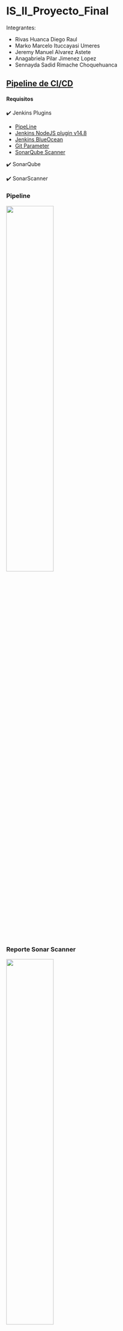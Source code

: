 # IS_II_Proyecto_Final

Integrantes:
- Rivas Huanca Diego Raul
- Marko Marcelo Ituccayasi Umeres
- Jeremy Manuel Alvarez Astete 
- Anagabriela Pilar Jimenez Lopez
- Sennayda Sadid Rimache Choquehuanca



## [Pipeline de CI/CD](jenkinsfile)

#### Requisitos

:heavy_check_mark: Jenkins Plugins
* [PipeLine](https://plugins.jenkins.io/workflow-aggregator/)
* [Jenkins NodeJS plugin v14.8](https://plugins.jenkins.io/git-parameter/)
* [Jenkins BlueOcean](https://plugins.jenkins.io/blueocean/)
* [Git Parameter](https://plugins.jenkins.io/git-parameter/)
* [SonarQube Scanner](https://plugins.jenkins.io/sonar/)

:heavy_check_mark: SonarQube

:heavy_check_mark: SonarScanner

### Pipeline 

<img src="report-screenshots/pipeline-graph-report.png" width="50%">


### Reporte Sonar Scanner

<img src="report-screenshots/sonnar-scanner-report.png" width="50%">

# Construccion Automatica
Para la construcción automática nos apoyaremos en **Webpack**.

## Instalación
Seguiremos los siguientes pasos para la instalacion de Webpack y las dependencias necesarias para el proyecto.
```
mkdir x-spreadsheet && cd x-spreadsheet
npm init -y
npm install webpack webpack-cli --save-dev

mkdir dist src
touch webpack.config.js


npm install --save-dev file-loader css-loader file-loader
npm install --save-dev html-webpack-plugin
npm install --save-dev clean-webpack-plugin
npm install --save-dev webpack-dev-server
npm install --save-dev webpack-merge

# less
npm install less --save-dev
npm install less-loader --save-dev

npm install eslint --save-dev
./node_modules/.bin/eslint --init # airbnb
```
## Configuración
En el archivo **package.json** añadimos el *script* correspondiente para poder ejecutar la construccion automatica .
- **dev:** Para el modo de desarrollo
- **build:** Para el modo de produccion

```
"scripts": {
	"dev": "webpack-dev-server --open --config build/webpack.dev.js",
    "build": "webpack --config build/webpack.prod.js",
}
```
## Ejecución
Para la construcción automática  del modo de desarrollo usamos el comando :

```
npm run dev

```
Para la construcción automática  del modo de produccion usamos el comando :

```
npm run build

```

<img src="/Capturas/build.png" width="80%">


# Integración del SonarQube en Jenkins
Primero instalamos SonarQube for Jenkins desde el Gestor del plugin.
<img src="Capturas/sonarQube_configuracion.png" width="50%">

Despues generamos un token desde SonarQube para jenkins.
<img src="Capturas/token_sonar_jenkins.png" width="50%"><br>

Despues agregamos el token para SonarQube Servers.           
<img src="Capturas/sonar_server.png" width="50%">

## Instalar NodeJs
Configuramos.                                          
<img src="Capturas/captura_nodejs.png" width="50%">

# Integración de Jmeter en Jenkins
Crear un archivo jmx con las pruebas y guardarlo en jmeter/test_is_final.jmx.
Y finalmente ejecutarlo desde jenkins.

## Code Smells
## Expected a `for-of` loop instead of a `for` loop with this simple iteration.
Si tiene un iterable, como una matriz, conjunto o lista, su mejor opción para recorrer sus valores es la sintaxis for que itere entre esas variables. Usando un contador obtendrá mismo comportamiento, pero el código no será tan limpio o claro.

<p align="center">
    <img src="/readme_img/smell1.png" width="50%">
</p>

### Refactor this function to reduce its Cognitive Complexity from 20 to the 15 allowed.
La complejidad cognitiva es una medida de qué tan difícil es comprender el flujo de control de una función. Las funciones con alta complejidad cognitiva serán difíciles de mantener.
<p align="center">
    <img src="/readme_img/smell2.png" width="50%">
</p>
<p align="center">
    <img src="/readme_img/smell2_2.png" width="50%">
</p>
before
<p align="center">
    <img src="/readme_img/smell3.png" width="50%">
</p>

after
<p align="center">
    <img src="/readme_img/smell3_des.png" width="50%">
</p>
## Refactoring code smells
### Expected a `for-of` loop instead of a `for` loop with this simple iteration.

<p align="center">
    <img src="/readme_img/factorin1.png" width="50%">
</p>


### COMPOSING METHODS:  5. Introduce Explaining Variable
before
<p align="center">
    <img src="/imageRefactorization/event_before.png"width="50%">
</p>
after
<p align="center">
    <img src="/imageRefactorization/event_After.png" width="50%">
</p>

### FUNCTIONS SHOULD NOT BE EMPTY
Hay varias razones para que una función no tenga un cuerpo de función:
- Es una omisión involuntaria y debe corregirse para evitar un comportamiento inesperado en la producción.
- Aún no se admite, o nunca lo será. En este caso, debería lanzarse una excepción en los idiomas donde ese mecanismo está disponible.
- El método es una anulación intencionalmente en blanco. En este caso, un comentario anidado debería explicar el motivo de la anulación en blanco.

Solucion de compilacion
<p align="center">
    <img src="/readme_img/compilation_S.png">
</p>
Ejemplos:

- Before arrow function
<p align="center">
    <img src="/readme_img/itemclick.png">
</p>

- After arrow function
<p align="center">
    <img src="/readme_img/itemclick_S.png">
</p>

- Before method
<p align="center">
    <img src="/readme_img/settitle.png">
</p>

- After method
<p align="center">
    <img src="/readme_img/settitle_S.png">
</p>


